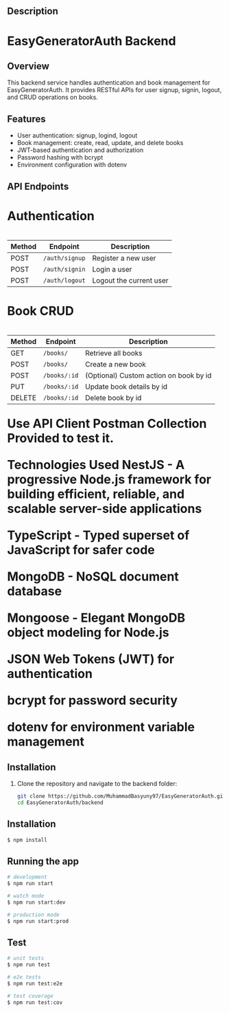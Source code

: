 ## Description

# EasyGeneratorAuth Backend

## Overview

This backend service handles authentication and book management for EasyGeneratorAuth. It provides RESTful APIs for user signup, signin, logout, and CRUD operations on books.

## Features

- User authentication: signup, logind, logout
- Book management: create, read, update, and delete books
- JWT-based authentication and authorization
- Password hashing with bcrypt
- Environment configuration with dotenv

## API Endpoints

<h1>Authentication<h1/>

| Method | Endpoint       | Description             |
| ------ | -------------- | ----------------------- |
| POST   | `/auth/signup` | Register a new user     |
| POST   | `/auth/signin` | Login a user            |
| POST   | `/auth/logout` | Logout the current user |

<h1>Book CRUD <h1/>

| Method | Endpoint     | Description                            |
| ------ | ------------ | -------------------------------------- |
| GET    | `/books/`    | Retrieve all books                     |
| POST   | `/books/`    | Create a new book                      |
| POST   | `/books/:id` | (Optional) Custom action on book by id |
| PUT    | `/books/:id` | Update book details by id              |
| DELETE | `/books/:id` | Delete book by id                      |

Use API Client Postman Collection Provided to test it.

Technologies Used
NestJS - A progressive Node.js framework for building efficient, reliable, and scalable server-side applications

TypeScript - Typed superset of JavaScript for safer code

MongoDB - NoSQL document database

Mongoose - Elegant MongoDB object modeling for Node.js

JSON Web Tokens (JWT) for authentication

bcrypt for password security

dotenv for environment variable management

## Installation

1. Clone the repository and navigate to the backend folder:
   ```bash
   git clone https://github.com/MuhammadBasyuny97/EasyGeneratorAuth.git
   cd EasyGeneratorAuth/backend
   ```

## Installation

```bash
$ npm install
```

## Running the app

```bash
# development
$ npm run start

# watch mode
$ npm run start:dev

# production mode
$ npm run start:prod
```

## Test

```bash
# unit tests
$ npm run test

# e2e tests
$ npm run test:e2e

# test coverage
$ npm run test:cov
```
